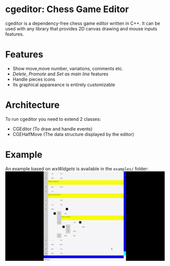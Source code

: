 # cgeditor: Chess Game Editor
cgeditor is a dependency-free chess game editor written in C++. It can be used with any library that provides 2D canvas drawing and mouse inputs features.

# Features
- Show move,move number, variations, comments etc.
- *Delete*, *Promote* and *Set as main line* features
- Handle pieces icons
- Its graphical appareance is entirely customizable

# Architecture
To run cgeditor you need to extend 2 classes:
- CGEditor (To draw and handle events)
- CGEHalfMove (The data structure displayed by the editor)

# Example
An example based on *wxWidgets* is available in the `examples/` folder:
![wxWidgets](examples/wxWidgets/demo.gif)
